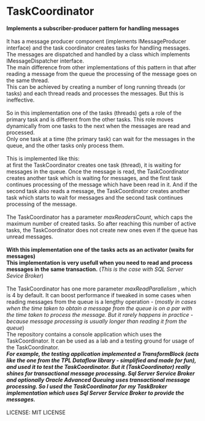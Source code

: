 # TaskCoordinator
<b>Implements a subscriber-producer pattern for handling messages</b>
<br/><br/>
It has a message producer component (implements IMessageProducer interface) and the task coordinator creates tasks for handling messages. 
The messages are dispatched and handled by a class which implements IMessageDispatcher interface.<br/>
The main difference from other implementations of this pattern in that after reading a message from the queue the processing of the message goes
on the same thread.<br/>
This can be achieved by creating a number of long running threads (or tasks) and each thread reads and processes the messages. But this is
ineffective.<br/><br/>
So in this implementation one of the tasks (threads) gets a role of the primary task and is different from the other tasks.
This role moves dynamically from one tasks to the next when the messages are read and processed.<br/>
Only one task at a time (the primary task) can wait for the messages in the queue, and the other tasks only process them.
<br/><br/>
This is implemented like this:<br/>
at first the TaskCoordinator creates one task (thread), it is waiting for messages in the queue. 
Once the message is read, the TaskCoordinator creates another task which is waiting for messages, and the first task continues
processing of the message which have been read in it. And if the second task also reads a message, 
the TaskCoordinator creates another task which starts to wait for messages and the second task continues processing of the message.<br/><br/>
The TaskCoordinator has a parameter <i>maxReadersCount</i>, which caps the maximum number of created tasks. So after reaching this number of active tasks,
the TaskCoordinator does not create new ones even if the queue has unread messages.<br/>
<br/>
<b>With this implementation one of the tasks acts as an activator (waits for messages)</b><br/>
<b>This implementation is very usefull when you need to read and process messages in the same transaction.</b> 
(<i>This is the case with SQL Server Sevice Broker</i>)
<br/><br/>
The TaskCoordinator has one more parameter <i>maxReadParallelism </i>, which is 4 by default. It can boost performance if tweaked in some cases when
reading messages from the queue is a lengthy operation - (<i>mostly in cases when the time taken to obtain a message from the queue is on a par with the time taken
 to process the message. But it rarely happens in  practice - because message processing is usually longer than reading it from the queue</i>)
<br/>
The repository contains a console application which uses the TaskCoordinator. 
It can be used as a lab and a testing ground for usage of the TaskCoordinator.
<br/>
<i><b>
For example, the testing application implemented a TransformBlock (acts like the one from the TPL Dataflow library - simplified and made for fun), and used it
to test the TaskCoordinator. But it (TaskCoordinator) really shines for transactional message processing. Sql Server Service Broker and
optionally Oracle Advanced Queuing uses transactional message processing. So I used the TaskCoordinator for my TaskBroker implementation which uses Sql Server Service Broker to provide the messages.
</b></i>
<br/><br/>
LICENSE: MIT LICENSE
